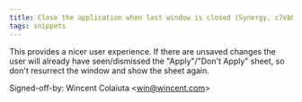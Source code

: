 ```yaml
---
title: Close the application when last window is closed (Synergy, c7eb0af)
tags: snippets
---
```


This provides a nicer user experience. If there are unsaved changes the user will already have seen/dismissed the "Apply"/"Don't Apply" sheet, so don't resurrect the window and show the sheet again.

Signed-off-by: Wincent Colaiuta &lt;win@wincent.com&gt;
